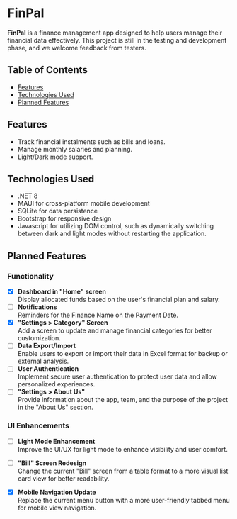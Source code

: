 # FinPal

**FinPal** is a finance management app designed to help users manage their financial data effectively. This project is still in the testing and development phase, and we welcome feedback from testers.

## Table of Contents
- [Features](#features)
- [Technologies Used](#technologies-used)
- [Planned Features](#planned-features)

## Features
- Track financial instalments such as bills and loans.
- Manage monthly salaries and planning.
- Light/Dark mode support.


## Technologies Used
- .NET 8
- MAUI for cross-platform mobile development
- SQLite for data persistence
- Bootstrap for responsive design
- Javascript for utilizing DOM control, such as dynamically switching between dark and light modes without restarting the application.

## Planned Features

### Functionality
- [x] **Dashboard in "Home" screen**  
      Display allocated funds based on the user's financial plan and salary.
- [ ] **Notifications**  
      Reminders for the Finance Name on the Payment Date.
- [x] **"Settings > Category" Screen**  
      Add a screen to update and manage financial categories for better customization.
- [ ] **Data Export/Import**  
      Enable users to export or import their data in Excel format for backup or external analysis.
- [ ] **User Authentication**  
      Implement secure user authentication to protect user data and allow personalized experiences.
- [ ] **"Settings > About Us"**  
      Provide information about the app, team, and the purpose of the project in the "About Us" section.
      
### UI Enhancements
- [ ] **Light Mode Enhancement**  
      Improve the UI/UX for light mode to enhance visibility and user comfort.
- [ ] **"Bill" Screen Redesign**  
      Change the current "Bill" screen from a table format to a more visual list card view for better readability.
- [x] **Mobile Navigation Update**  
      Replace the current menu button with a more user-friendly tabbed menu for mobile view navigation.


